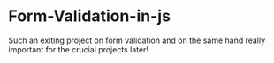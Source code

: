 # Form-Validation-in-js
Such an exiting project on form validation and on the same hand really important for the crucial projects later!
